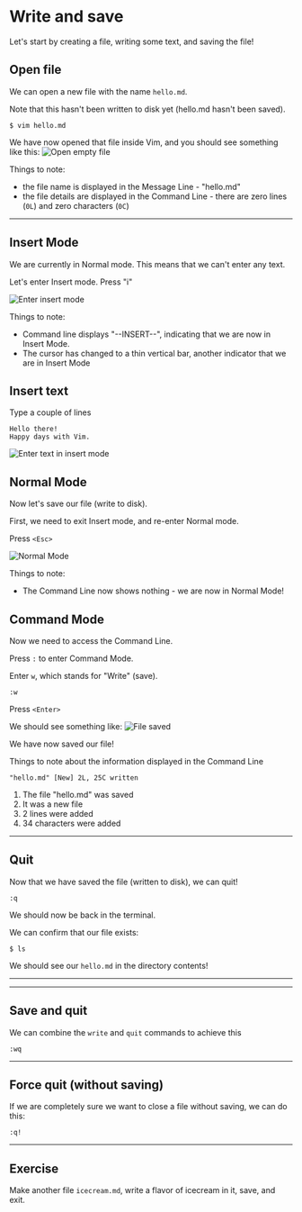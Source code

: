 # Write and save

Let's start by creating a file, writing some text, and saving the file!


## Open file
We can open a new file with the name `hello.md`.

Note that this hasn't been written to disk yet (hello.md hasn't been saved).

```
$ vim hello.md
```

We have now opened that file inside Vim, and you should see something like this:
![Open empty file](/screenshots/edit-start.png)

Things to note:
- the file name is displayed in the Message Line - "hello.md"
- the file details are displayed in the Command Line - there are zero lines (`0L`) and zero
characters (`0C`)


---
## Insert Mode
We are currently in Normal mode.
This means that we can't enter any text.

Let's enter Insert mode.
Press "i"

![Enter insert mode](/screenshots/edit-insert.png)

Things to note:
- Command line displays "--INSERT--", indicating that we are now in Insert Mode.
- The cursor has changed to a thin vertical bar, another indicator that we are in Insert Mode


## Insert text
Type a couple of lines

```
Hello there!
Happy days with Vim.
```

![Enter text in insert mode](/screenshots/edit-text-insert.png)


## Normal Mode
Now let's save our file (write to disk).

First, we need to exit Insert mode, and re-enter Normal mode.

Press `<Esc>`

![Normal Mode](/screenshots/edit-text-normal.png)

Things to note:
- The Command Line now shows nothing - we are now in Normal Mode!

## Command Mode
Now we need to access the Command Line.

Press `:` to enter Command Mode.

Enter `w`, which stands for "Write" (save).

```
:w
```
Press `<Enter>`


We should see something like:
![File saved](/screenshots/edit-saved.png)

We have now saved our file!

Things to note about the information displayed in the Command Line
```
"hello.md" [New] 2L, 25C written
```
1. The file "hello.md" was saved
2. It was a new file
3. 2 lines were added
4. 34 characters were added

---
## Quit
Now that we have saved the file (written to disk), we can quit!

```
:q
```

We should now be back in the terminal.

We can confirm that our file exists:
```
$ ls
```

We should see our `hello.md` in the directory contents!


----
----
## Save and quit
We can combine the `write` and `quit` commands to achieve this
```
:wq
```

----
## Force quit (without saving)
If we are completely sure we want to close a file without saving, we can do
this:
```
:q!
```



--------------------------------------------------------------------------------
## Exercise
Make another file `icecream.md`, write a flavor of icecream in it, save, and
exit.


